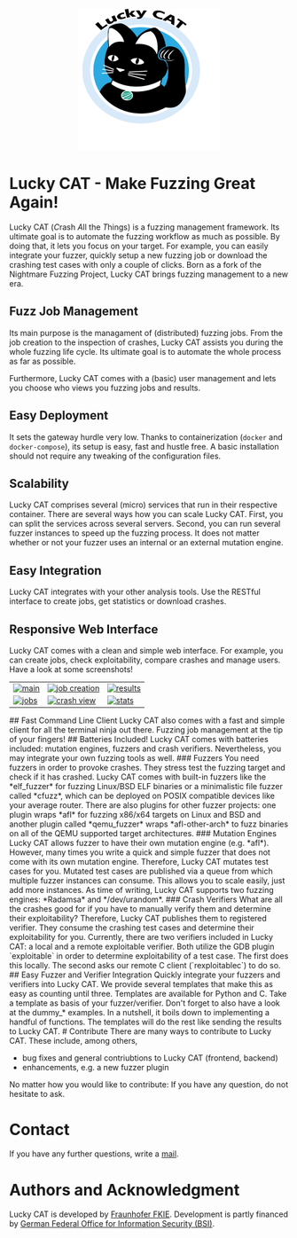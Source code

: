 <p align="center">
    <img src="luckycat/frontend/static/Logo_LuckyCat_Typo.png" alt="Lucky CAT Logo" width="256" height="256"/>
</p>

# Lucky CAT - Make Fuzzing Great Again!
Lucky CAT (*C*rash *A*ll the *T*hings) is a fuzzing management framework. Its ultimate goal is to automate the fuzzing workflow as much as possible. By doing that, it lets you focus on your target. For example, you can easily integrate your fuzzer, quickly setup a new fuzzing job or download the crashing test cases with only a couple of clicks. Born as a fork of the Nightmare Fuzzing Project, Lucky CAT brings fuzzing management to a new era. 
## Fuzz Job Management
Its main purpose is the managament of (distributed) fuzzing jobs. From the job creation to the inspection of crashes, Lucky CAT assists you during the whole fuzzing life cycle. Its ultimate goal is to automate the whole process as far as possible. 

Furthermore, Lucky CAT comes with a (basic) user management and lets you choose who views you fuzzing jobs and results.
## Easy Deployment 
It sets the gateway hurdle very low. Thanks to containerization (`docker` and `docker-compose`), its setup is easy, fast and hustle free. A basic installation should not require any tweaking of the configuration files. 
## Scalability
Lucky CAT comprises several (micro) services that run in their respective container. There are several ways how you can scale Lucky CAT. First, you can split the services across several servers. Second, you can run several fuzzer instances to speed up the fuzzing process. It does not matter whether or not your fuzzer uses an internal or an external mutation engine. 
## Easy Integration
Lucky CAT integrates with your other analysis tools. Use the RESTful interface to create jobs, get statistics or download crashes. 
## Responsive Web Interface
Lucky CAT comes with a clean and simple web interface. For example, you can create jobs, check exploitability, compare crashes and manage users. Have a look at some screenshots!
<table border="0px">
  <tr>
   <td><a href="https://raw.githubusercontent.com/fkie-cad/LuckyCAT/master/docs/screenshots/Lucky_CAT_main.png"><img src="https://raw.githubusercontent.com/fkie-cad/LuckyCAT/master/docs/screenshots/Lucky_CAT_main.png" alt="main" height="150px" /></a></td>
    <td><a href="https://raw.githubusercontent.com/fkie-cad/LuckyCAT/master/docs/screenshots/Lucky_CAT_job_creation.png"><img src="https://raw.githubusercontent.com/fkie-cad/LuckyCAT/master/docs/screenshots/Lucky_CAT_job_creation.png" alt="job creation" height="150px" /></a></td>
    <td><a href="https://raw.githubusercontent.com/fkie-cad/LuckyCAT/master/docs/screenshots/Lucky_CAT_results.png"><img src="https://raw.githubusercontent.com/fkie-cad/LuckyCAT/master/docs/screenshots/Lucky_CAT_results.png" alt="results" height="150px" /></a></td>
  </tr>
  <tr>
   <td><a href="https://raw.githubusercontent.com/fkie-cad/LuckyCAT/master/docs/screenshots/Lucky_CAT_jobs.png"><img src="https://raw.githubusercontent.com/fkie-cad/LuckyCAT/master/docs/screenshots/Lucky_CAT_jobs.png" alt="jobs" height="150px" /></a></td>
    <td><a href="https://raw.githubusercontent.com/fkie-cad/LuckyCAT/master/docs/screenshots/Lucky_CAT_crash_show.png"><img src="https://raw.githubusercontent.com/fkie-cad/LuckyCAT/master/docs/screenshots/Lucky_CAT_crash_show.png" alt="crash view" height="150px" /></a></td>
    <td><a href="https://raw.githubusercontent.com/fkie-cad/LuckyCAT/master/docs/screenshots/Lucky_CAT_stats.png"><img src="https://raw.githubusercontent.com/fkie-cad/LuckyCAT/master/docs/screenshots/Lucky_CAT_stats.png" alt="stats" height="150px" /></a></td>
  </tr>
</table>
## Fast Command Line Client
Lucky CAT also comes with a fast and simple client for all the terminal ninja out there. Fuzzing job management at the tip of your fingers!
## Batteries Included!
Lucky CAT comes with batteries included: mutation engines, fuzzers and crash verifiers. Nevertheless, you may integrate your own fuzzing tools as well.
### Fuzzers
You need fuzzers in order to provoke crashes. They stress test the fuzzing target and check if it has crashed.
Lucky CAT comes with built-in fuzzers like the *elf_fuzzer* for fuzzing Linux/BSD ELF binaries or a minimalistic file fuzzer called *cfuzz*, which can be deployed on POSIX compatible devices like your average router. There are also plugins for other fuzzer projects: one plugin wraps *afl* for fuzzing x86/x64 targets on Linux and BSD and another plugin called *qemu_fuzzer* wraps *afl-other-arch* to fuzz binaries on all of the QEMU supported target architectures. 
### Mutation Engines
Lucky CAT allows fuzzer to have their own mutation engine (e.g. *afl*). However, many times you write a quick and simple fuzzer that does not come with its own mutation engine. Therefore, Lucky CAT mutates test cases for you. Mutated test cases are published via a queue from which multiple fuzzer instances can consume. This allows you to scale easily, just add more instances. As time of writing, Lucky CAT supports two fuzzing engines: *Radamsa* and */dev/urandom*.
### Crash Verifiers
What are all the crashes good for if you have to manually verify them and determine their exploitability? Therefore, Lucky CAT publishes them to registered verifier. They consume the crashing test cases and determine their exploitability for you. Currently, there are two verifiers included in Lucky CAT: a local and a remote exploitable verifier. Both utilize the GDB plugin `exploitable` in order to determine exploitability of a test case. The first does this locally. The second asks our remote C client (`rexploitablec`) to do so.
## Easy Fuzzer and Verifier Integration
Quickly integrate your fuzzers and verifiers into Lucky CAT. We provide several templates that make this as easy as counting until three. Templates are available for Python and C. Take a template as basis of your fuzzer/verifier. Don't forget to also have a look at the dummy_* examples. In a nutshell, it boils down to implementing a handful of functions. The templates will do the rest like sending the results to Lucky CAT.
# Contribute
There are many ways to contribute to Lucky CAT. These include, among others,

- bug fixes and general contriubtions to Lucky CAT (frontend, backend)
- enhancements, e.g. a new fuzzer plugin

No matter how you would like to contribute: If you have any question, do not hesitate to ask. 
# Contact
If you have any further questions, write a [mail](mailto:firmware-security@fkie.fraunhofer.de).
# Authors and Acknowledgment
Lucky CAT is developed by [Fraunhofer FKIE](https://www.fkie.fraunhofer.de).
Development is partly financed by [German Federal Office for Information Security (BSI)](https://www.bsi.bund.de).

